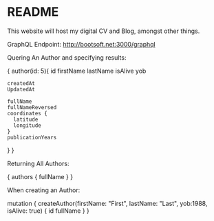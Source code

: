 # README

This website will host my digital CV and Blog, amongst other things.



GraphQL Endpoint:
http://bootsoft.net:3000/graphql


Quering An Author and specifying results:

{
  author(id: 5){
    id
    firstName
    lastName
    isAlive
    yob

    createdAt
    UpdatedAt

    fullName
    fullNameReversed
    coordinates {
      latitude
      longitude
    }
    publicationYears
  }
}



Returning All Authors:

{
  authors {
    fullName
  }
}

When creating an Author:

mutation {
  createAuthor(firstName: "First", lastName: "Last", yob:1988, isAlive: true) {
    id
    fullName
  }
}
